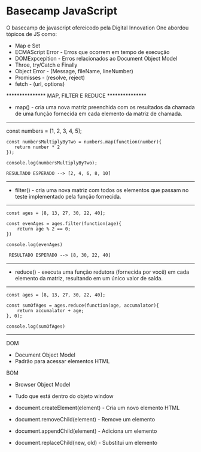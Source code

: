 # Basecamp JavaScript

O basecamp de javascript ofereicodo pela Digital Innovation One abordou tópicos de JS como:

* Map e Set
* ECMAScript Error - Erros que ocorrem em tempo de execução
* DOMExpcepition - Erros relacionados ao Document Object Model
* Throe, try/Catch e Finally
* Object Error - (Message, fileName, lineNumber)
* Promisses - (resolve, reject)
* fetch - (url, options)

 *************** MAP, FILTER E REDUCE ***************
* map() - cria uma nova matriz preenchida com os resultados da chamada de uma função fornecida em cada elemento da matriz de chamada.
-------------------------------------------------------------
   const numbers = [1, 2, 3, 4, 5];                              

    const numbersMultiplyByTwo = numbers.map(function(number){  
       return number * 2
    });

    console.log(numbersMultiplyByTwo);

    RESULTADO ESPERADO --> [2, 4, 6, 8, 10]
-------------------------------------------------------------

* filter() - cria uma nova matriz com todos os elementos que passam no teste implementado pela função fornecida.

-------------------------------------------------------------
    const ages = [8, 13, 27, 30, 22, 40];

    const evenAges = ages.filter(function(age){
        return age % 2 == 0;
    })

    console.log(evenAges)

     RESULTADO ESPERADO --> [8, 30, 22, 40]
-------------------------------------------------------------

* reduce() - executa uma função redutora (fornecida por você) em cada elemento da matriz, resultando em um único valor de saída.

-------------------------------------------------------------
    const ages = [8, 13, 27, 30, 22, 40];

    const sumOfAges = ages.reduce(function(age, accumalator){
        return accumalator + age;
    }, 0);

    console.log(sumOfAges)
-------------------------------------------------------------
DOM 
- Document Object Model
- Padrão para acessar elementos HTML

BOM
- Browser Object Model
- Tudo que está dentro do objeto window

- document.createElement(element) - Cria um novo elemento HTML
- document.removeChild(element) - Remove um elemento
- document.appendChild(element) - Adiciona um elemento
- document.replaceChild(new, old) - Substitui um elemento
